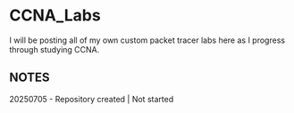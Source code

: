 # CCNA_Labs
I will be posting all of my own custom packet tracer labs here as I progress through studying CCNA.

## NOTES
20250705 - Repository created | Not started
